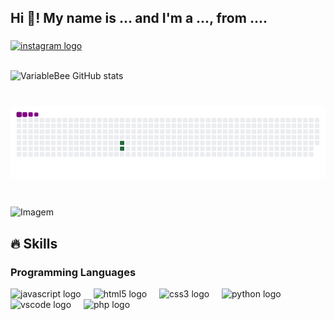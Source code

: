 <h2 align="left">Hi 👋! My name is ... and I'm a ..., from ....</h2>

###
<div align="left">
  <a href="https://www.instagram.com/caio_cesar019/" target="_blank">
    <img src="https://img.shields.io/static/v1?message=Instagram&logo=instagram&label=&color=E4405F&logoColor=white&labelColor=&style=for-the-badge" height="35" alt="instagram logo"  />
  </a>
</div><br>


<!-- GithubStats -->
![VariableBee GitHub stats](https://github-readme-stats.vercel.app/api?username=caiocdl&show_icons=true&theme=gotham)

###
#



![snake gif](https://github.com/caiocdl/caiocdl/blob/output/github-contribution-grid-snake.gif)







#
<!-- GIF -->
<p align="left">
  <img align="center" src="https://github.com/caiocdl/caiocdl/assets/94991631/30cbdf5b-7591-4042-afc8-dca3f21c1621" alt="Imagem">
</p>


## 🔥 Skills
<!-- Skills: Programming Languages -->
  <div style="flex-basis: 48%;">
    <h3>Programming Languages</h3>
  <img src="https://cdn.jsdelivr.net/gh/devicons/devicon/icons/javascript/javascript-original.svg" height="30" alt="javascript logo"  />
  <img width="12" />
  <img src="https://cdn.jsdelivr.net/gh/devicons/devicon/icons/html5/html5-original.svg" height="30" alt="html5 logo"  />
  <img width="12" />
  <img src="https://cdn.jsdelivr.net/gh/devicons/devicon/icons/css3/css3-original.svg" height="30" alt="css3 logo"  />
  <img width="12" />
  <img src="https://cdn.jsdelivr.net/gh/devicons/devicon/icons/python/python-original.svg" height="30" alt="python logo"  />
  <img width="12" />
  <img src="https://cdn.jsdelivr.net/gh/devicons/devicon/icons/vscode/vscode-original.svg" height="30" alt="vscode logo"  />
  <img width="12" />
  <img src="https://cdn.jsdelivr.net/gh/devicons/devicon/icons/php/php-original.svg" height="30" alt="php logo"  />
</div>





###
